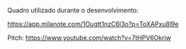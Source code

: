 Quadro utilizado durante o desenvolvimento:

https://app.milanote.com/1Ougtt1nzC6l3o?p=ToXAPxu8l9e

Pitch:
https://www.youtube.com/watch?v=7tHPV6Okrjw
